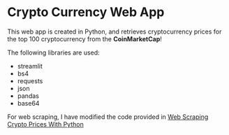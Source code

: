 # Crypto Currency Web App

This web app is created in Python, and retrieves cryptocurrency prices for the top 100 cryptocurrency from the **CoinMarketCap**!

The following libraries are used:
* streamlit
* bs4
* requests
* json
* pandas
* base64

For web scraping, I have modified the code provided in [Web Scraping Crypto Prices With Python](https://tommycc.medium.com/web-scraping-crypto-prices-with-python-41072ea5b5bf)
